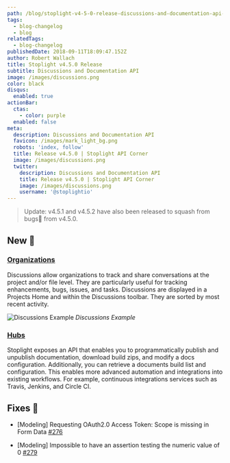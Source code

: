 ```yaml
---
path: /blog/stoplight-v4-5-0-release-discussions-and-documentation-api-d430e2c9aab6
tags:
  - blog-changelog
  - blog
relatedTags:
  - blog-changelog
publishedDate: 2018-09-11T18:09:47.152Z
author: Robert Wallach
title: Stoplight v4.5.0 Release
subtitle: Discussions and Documentation API
image: /images/discussions.png
color: black
disqus:
  enabled: true
actionBar:
  ctas:
    - color: purple
  enabled: false
meta:
  description: Discussions and Documentation API
  favicon: /images/mark_light_bg.png
  robots: 'index, follow'
  title: Release v4.5.0 | Stoplight API Corner
  image: /images/discussions.png
  twitter:
    description: Discussions and Documentation API
    title: Release v4.5.0 | Stoplight API Corner
    image: /images/discussions.png
    username: '@stoplightio'
---
```


> Update: v4.5.1 and v4.5.2 have also been released to squash from bugs🐛 from v4.5.0.

## New 🚀

### [Organizations](http://docs.stoplight.io/platform/projects/discussions)

Discussions allow organizations to track and share conversations at the project and/or file level. They are particularly useful for tracking enhancements, bugs, issues, and tasks. Discussions are displayed in a Projects Home and within the Discussions toolbar. They are sorted by most recent activity.

![Discussions Example](https://cdn-images-1.medium.com/max/800/1*9SpIHXPJInfzCju_O55VxQ.png)
_Discussions Example_

### [Hubs](https://docs.stoplight.io/api-reference/documentation)

Stoplight exposes an API that enables you to programmatically publish and unpublish documentation, download build zips, and modify a docs configuration. Additionally, you can retrieve a documents build list and configuration. This enables more advanced automation and integrations into existing workflows. For example, continuous integrations services such as Travis, Jenkins, and Circle CI.

## Fixes 🔧

- [Modeling] Requesting OAuth2.0 Access Token: Scope is missing in Form Data [\#276](https://github.com/stoplightio/desktop/issues/276)

- \[Modeling] Impossible to have an assertion testing the numeric value of 0 [\#279](https://github.com/stoplightio/desktop/issues/279)
